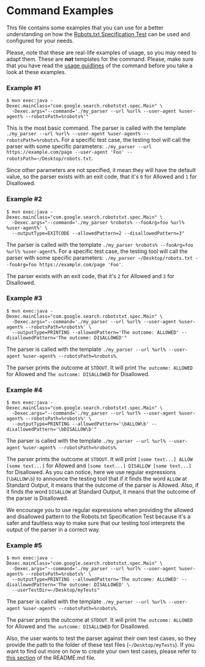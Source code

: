 # Command Examples

This file contains some examples that you can use for a better understanding on how the [Robots.txt Specification Test](https://github.com/google/robotstxt-spec-test) can be used and configured for your needs. 

Please, note that these are real-life examples of usage, so you may need to adapt them. These are **not** templates for the command. Please, make sure that you have read the [usage guidlines](https://github.com/google/robotstxt-spec-test#run-it) of the command before you take a look at these examples. 

### Example #1

```
$ mvn exec:java -Dexec.mainClass="com.google.search.robotstxt.spec.Main" \
  -Dexec.args="--command='./my_parser --url %url% --user-agent %user-agent% --robotsPath=%robots%'"
```

This is the most basic command. 
The parser is called with the template `./my_parser --url %url% --user-agent %user-agent% --robotsPath=%robots%`. For a specific test case, the testing tool will call the parser with some specific parameters: `./my_parser --url https://example.com/page --user-agent 'Foo' --robotsPath=~/Desktop/robots.txt`. 

Since other parameters are not specified, it mean they will have the default value, so the parser exists with an exit code, that it's `0` for Allowed and `1` for Disallowed. 

### Example #2

```
$ mvn exec:java -Dexec.mainClass="com.google.search.robotstxt.spec.Main" \
  -Dexec.args="--command='./my_parser %robots% --fooArg=foo %url% %user-agent%' \
  --outputType=EXITCODE --allowedPattern=2 --disallowedPattern=3"
```

The parser is called with the template `./my_parser %robots% --fooArg=foo %url% %user-agent%`. For a specific test case, the testing tool will call the parser with some specific parameters: `./my_parser ~/Desktop/robots.txt --fooArg=foo https://example.com/page 'Foo'`. 

The parser exists with an exit code, that it's `2` for Allowed and `3` for Disallowed. 

### Example #3

```
$ mvn exec:java -Dexec.mainClass="com.google.search.robotstxt.spec.Main" \
  -Dexec.args="--command='./my_parser --url %url% --user-agent %user-agent% --robotsPath=%robots%' \
  --outputType=PRINTING --allowedPattern='The outcome: ALLOWED' --disallowedPattern='The outcome: DISALLOWED'"
```

The parser is called with the template `./my_parser --url %url% --user-agent %user-agent% --robotsPath=%robots%`. 

The parser prints the outcome at `STDOUT`. It will print `The outcome: ALLOWED` for Allowed and `The outcome: DISALLOWED` for Disallowed. 

### Example #4

```
$ mvn exec:java -Dexec.mainClass="com.google.search.robotstxt.spec.Main" \
  -Dexec.args="--command='./my_parser --url %url% --user-agent %user-agent% --robotsPath=%robots%' \
  --outputType=PRINTING --allowedPattern='\bALLOW\b' --disallowedPattern='\bDISALLOW\b'"
```

The parser is called with the template `./my_parser --url %url% --user-agent %user-agent% --robotsPath=%robots%`. 

The parser prints the outcome at `STDOUT`. It will print `[some text...] ALLOW [some text...]` for Allowed and `[some text...] DISALLOW [some text...]` for Disallowed. As you can notice, here we use regular expressions (`\bALLOW\b`) to announce the testing tool that if it finds the word `ALLOW` at Standard Output, it means that the outcome of the parser is Allowed. Also, if it finds the word `DISALLOW` at Standard Output, it means that the outcome of the parser is Disallowed.

We encourage you to use regular expressions when providing the allowed and disallowed pattern to the Robots.txt Specification Test because it's a safer and faultless way to make sure that our testing tool interprets the output of the parser in a correct way. 

### Example #5

```
$ mvn exec:java -Dexec.mainClass="com.google.search.robotstxt.spec.Main" \
  -Dexec.args="--command='./my_parser --url %url% --user-agent %user-agent% --robotsPath=%robots%' \
  --outputType=PRINTING --allowedPattern='The outcome: ALLOWED' --disallowedPattern='The outcome: DISALLOWED' \
  --userTestDir=~/Desktop/myTests"
```

The parser is called with the template `./my_parser --url %url% --user-agent %user-agent% --robotsPath=%robots%`. 

The parser prints the outcome at `STDOUT`. It will print `The outcome: ALLOWED` for Allowed and `The outcome: DISALLOWED` for Disallowed. 

Also, the user wants to test the parser against their own test cases, so they provide the path to the folder of these test files (`~/Desktop/myTests`). If you want to find out more on how to create your own test cases, please refer to [this section](https://github.com/google/robotstxt-spec-test#custom-tests) of the README.md file. 
